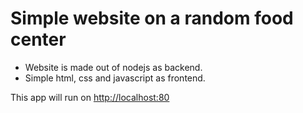 # Simple website on a random food center

- Website is made out of nodejs as backend.
- Simple html, css and javascript as frontend.

This app will run on [http://localhost:80](http://localhost:80)


